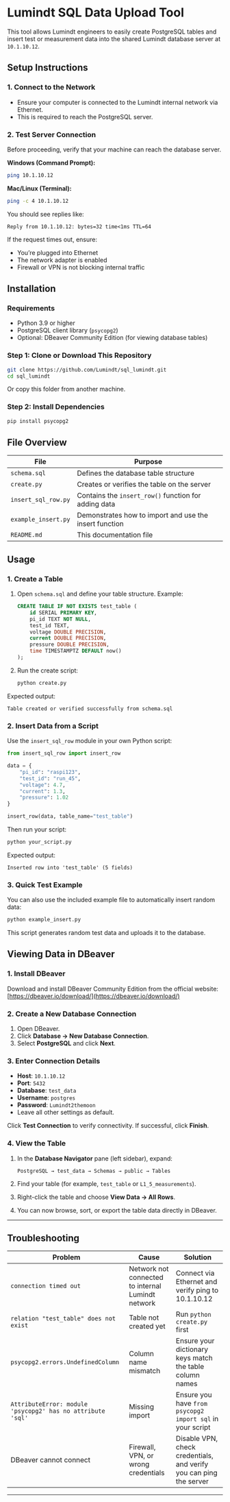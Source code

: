 

# Lumindt SQL Data Upload Tool

This tool allows Lumindt engineers to easily create PostgreSQL tables and insert test or measurement data into the shared Lumindt database server at `10.1.10.12`.

## Setup Instructions

### 1. Connect to the Network

* Ensure your computer is connected to the Lumindt internal network via Ethernet.
* This is required to reach the PostgreSQL server.

### 2. Test Server Connection

Before proceeding, verify that your machine can reach the database server.

**Windows (Command Prompt):**

```bash
ping 10.1.10.12
```

**Mac/Linux (Terminal):**

```bash
ping -c 4 10.1.10.12
```

You should see replies like:

```
Reply from 10.1.10.12: bytes=32 time<1ms TTL=64
```

If the request times out, ensure:

* You’re plugged into Ethernet
* The network adapter is enabled
* Firewall or VPN is not blocking internal traffic

## Installation

### Requirements

* Python 3.9 or higher
* PostgreSQL client library (`psycopg2`)
* Optional: DBeaver Community Edition (for viewing database tables)

### Step 1: Clone or Download This Repository

```bash
git clone https://github.com/Lumindt/sql_lumindt.git
cd sql_lumindt
```

Or copy this folder from another machine.

### Step 2: Install Dependencies

```bash
pip install psycopg2
```


## File Overview

| File                | Purpose                                                |
| ------------------- | ------------------------------------------------------ |
| `schema.sql`        | Defines the database table structure                   |
| `create.py`         | Creates or verifies the table on the server            |
| `insert_sql_row.py` | Contains the `insert_row()` function for adding data   |
| `example_insert.py` | Demonstrates how to import and use the insert function |
| `README.md`         | This documentation file                                |


## Usage

### 1. Create a Table

1. Open `schema.sql` and define your table structure. Example:

   ```sql
   CREATE TABLE IF NOT EXISTS test_table (
       id SERIAL PRIMARY KEY,
       pi_id TEXT NOT NULL,
       test_id TEXT,
       voltage DOUBLE PRECISION,
       current DOUBLE PRECISION,
       pressure DOUBLE PRECISION,
       time TIMESTAMPTZ DEFAULT now()
   );
   ```

2. Run the create script:

   ```bash
   python create.py
   ```

Expected output:

```
Table created or verified successfully from schema.sql
```


### 2. Insert Data from a Script

Use the `insert_sql_row` module in your own Python script:

```python
from insert_sql_row import insert_row

data = {
    "pi_id": "raspi123",
    "test_id": "run_45",
    "voltage": 4.7,
    "current": 1.3,
    "pressure": 1.02
}

insert_row(data, table_name="test_table")
```

Then run your script:

```bash
python your_script.py
```

Expected output:

```
Inserted row into 'test_table' (5 fields)
```

### 3. Quick Test Example

You can also use the included example file to automatically insert random data:

```bash
python example_insert.py
```

This script generates random test data and uploads it to the database.


## Viewing Data in DBeaver

### 1. Install DBeaver

Download and install DBeaver Community Edition from the official website:
[https://dbeaver.io/download/](https://dbeaver.io/download/)

### 2. Create a New Database Connection

1. Open DBeaver.
2. Click **Database → New Database Connection**.
3. Select **PostgreSQL** and click **Next**.

### 3. Enter Connection Details

* **Host**: `10.1.10.12`
* **Port**: `5432`
* **Database**: `test_data`
* **Username**: `postgres`
* **Password**: `Lumindt2themoon`
* Leave all other settings as default.

Click **Test Connection** to verify connectivity.
If successful, click **Finish**.

### 4. View the Table

1. In the **Database Navigator** pane (left sidebar), expand:

   ```
   PostgreSQL → test_data → Schemas → public → Tables
   ```
2. Find your table (for example, `test_table` or `L1_5_measurements`).
3. Right-click the table and choose **View Data → All Rows**.
4. You can now browse, sort, or export the table data directly in DBeaver.

---

## Troubleshooting

| Problem                                                    | Cause                                             | Solution                                                           |
| ---------------------------------------------------------- | ------------------------------------------------- | ------------------------------------------------------------------ |
| `connection timed out`                                     | Network not connected to internal Lumindt network | Connect via Ethernet and verify ping to 10.1.10.12                 |
| `relation "test_table" does not exist`                     | Table not created yet                             | Run `python create.py` first                                       |
| `psycopg2.errors.UndefinedColumn`                          | Column name mismatch                              | Ensure your dictionary keys match the table column names           |
| `AttributeError: module 'psycopg2' has no attribute 'sql'` | Missing import                                    | Ensure you have `from psycopg2 import sql` in your script          |
| DBeaver cannot connect                                     | Firewall, VPN, or wrong credentials               | Disable VPN, check credentials, and verify you can ping the server |

---


